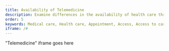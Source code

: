 ```yaml
---
title: Availability of Telemedicine
description: Examine differences in the availability of health care through telephone or video appointments during the COVID-19 pandemic for Medicare beneficiaries.
order: 5
keywords: Medical care, Health care, Appointment, Access, Access to care, Availability, Telehealth, Virtual, Digital, Chronic, Coronavirus, Sex, Gender, Age, Income, Race, Ethnicity, Language, English, Dual, Dual eligible, Smoking, Smoker, Tobacco, Immune system
iframe: /#
---
```


"Telemedicine" iframe goes here
